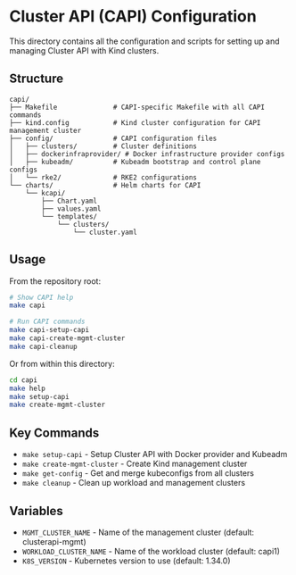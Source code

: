 # Cluster API (CAPI) Configuration

This directory contains all the configuration and scripts for setting up and managing Cluster API with Kind clusters.

## Structure

```
capi/
├── Makefile              # CAPI-specific Makefile with all CAPI commands
├── kind.config           # Kind cluster configuration for CAPI management cluster
├── config/               # CAPI configuration files
│   ├── clusters/         # Cluster definitions
│   ├── dockerinfraprovider/ # Docker infrastructure provider configs
│   ├── kubeadm/          # Kubeadm bootstrap and control plane configs
│   └── rke2/             # RKE2 configurations
└── charts/               # Helm charts for CAPI
    └── kcapi/
        ├── Chart.yaml
        ├── values.yaml
        └── templates/
            └── clusters/
                └── cluster.yaml
```

## Usage

From the repository root:
```bash
# Show CAPI help
make capi

# Run CAPI commands
make capi-setup-capi
make capi-create-mgmt-cluster
make capi-cleanup
```

Or from within this directory:
```bash
cd capi
make help
make setup-capi
make create-mgmt-cluster
```

## Key Commands

- `make setup-capi` - Setup Cluster API with Docker provider and Kubeadm
- `make create-mgmt-cluster` - Create Kind management cluster
- `make get-config` - Get and merge kubeconfigs from all clusters
- `make cleanup` - Clean up workload and management clusters

## Variables

- `MGMT_CLUSTER_NAME` - Name of the management cluster (default: clusterapi-mgmt)
- `WORKLOAD_CLUSTER_NAME` - Name of the workload cluster (default: capi1)
- `K8S_VERSION` - Kubernetes version to use (default: 1.34.0)

